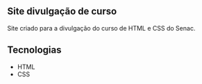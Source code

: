 ## Site divulgação de curso

Site criado para a divulgação do curso de HTML e CSS do Senac.

## Tecnologias

- HTML
- CSS